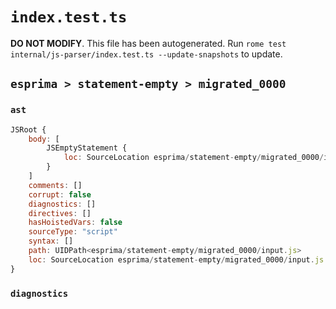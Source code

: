 # `index.test.ts`

**DO NOT MODIFY**. This file has been autogenerated. Run `rome test internal/js-parser/index.test.ts --update-snapshots` to update.

## `esprima > statement-empty > migrated_0000`

### `ast`

```javascript
JSRoot {
	body: [
		JSEmptyStatement {
			loc: SourceLocation esprima/statement-empty/migrated_0000/input.js 1:0-1:1
		}
	]
	comments: []
	corrupt: false
	diagnostics: []
	directives: []
	hasHoistedVars: false
	sourceType: "script"
	syntax: []
	path: UIDPath<esprima/statement-empty/migrated_0000/input.js>
	loc: SourceLocation esprima/statement-empty/migrated_0000/input.js 1:0-2:0
}
```

### `diagnostics`

```

```
